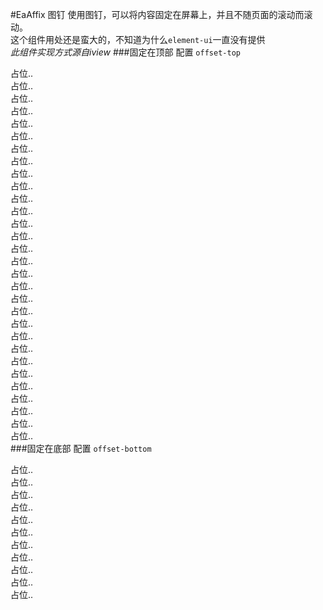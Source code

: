 #EaAffix 图钉
使用图钉，可以将内容固定在屏幕上，并且不随页面的滚动而滚动。  
这个组件用处还是蛮大的，不知道为什么`element-ui`一直没有提供  
*此组件实现方式源自iview*
###固定在顶部
配置 `offset-top`

<slot name="top"></slot>

占位..  
占位..  
占位..  
占位..  
占位..  
占位..  
占位..  
占位..  
占位..  
占位..  
占位..  
占位..  
占位..  
占位..  
占位..  
占位..  
占位..  
占位..  
占位..  
占位..  
占位..  
占位..  
占位..  
占位..  
占位..  
占位..  
占位..  
占位..  
占位..  
占位..   
###固定在底部
配置 `offset-bottom`

<slot name="bottom"></slot>

占位..  
占位..  
占位..  
占位..  
占位..  
占位..  
占位..  
占位..  
占位..  
占位..  
占位..  

<slot name="table"></slot>
